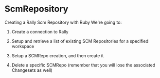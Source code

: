 # ScmRepository
Creating a Rally Scm Repository with Ruby
We're going to:

1) Create a connection to Rally

2) Setup and retrieve a list of existing SCM Repositories for a specified workspace

3) Setup a SCMRepo creation, and then create it

4) Delete a specific SCMRepo (remember that you will lose the associated Changesets as well)

